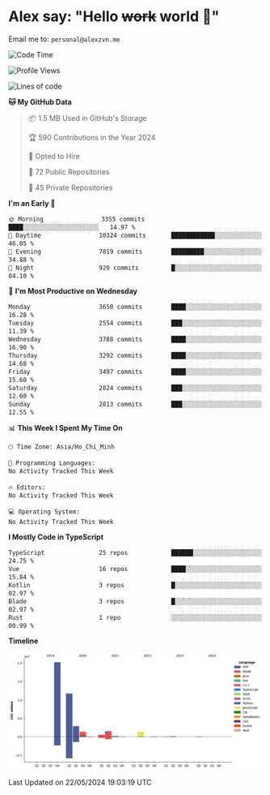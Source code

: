 # Alex say: "Hello ~~work~~ world 🐾"
Email me to: `personal@alexzvn.me`

<!--START_SECTION:waka-->
![Code Time](http://img.shields.io/badge/Code%20Time-1%2C066%20hrs%2055%20mins-blue)

![Profile Views](http://img.shields.io/badge/Profile%20Views-0-blue)

![Lines of code](https://img.shields.io/badge/From%20Hello%20World%20I%27ve%20Written-40.4%20million%20lines%20of%20code-blue)

**🐱 My GitHub Data** 

> 📦 1.5 MB Used in GitHub's Storage 
 > 
> 🏆 590 Contributions in the Year 2024
 > 
> 💼 Opted to Hire
 > 
> 📜 72 Public Repositories 
 > 
> 🔑 45 Private Repositories 
 > 
**I'm an Early 🐤** 

```text
🌞 Morning                3355 commits        ████░░░░░░░░░░░░░░░░░░░░░   14.97 % 
🌆 Daytime                10324 commits       ████████████░░░░░░░░░░░░░   46.05 % 
🌃 Evening                7819 commits        █████████░░░░░░░░░░░░░░░░   34.88 % 
🌙 Night                  920 commits         █░░░░░░░░░░░░░░░░░░░░░░░░   04.10 % 
```
📅 **I'm Most Productive on Wednesday** 

```text
Monday                   3650 commits        ████░░░░░░░░░░░░░░░░░░░░░   16.28 % 
Tuesday                  2554 commits        ███░░░░░░░░░░░░░░░░░░░░░░   11.39 % 
Wednesday                3788 commits        ████░░░░░░░░░░░░░░░░░░░░░   16.90 % 
Thursday                 3292 commits        ████░░░░░░░░░░░░░░░░░░░░░   14.68 % 
Friday                   3497 commits        ████░░░░░░░░░░░░░░░░░░░░░   15.60 % 
Saturday                 2824 commits        ███░░░░░░░░░░░░░░░░░░░░░░   12.60 % 
Sunday                   2813 commits        ███░░░░░░░░░░░░░░░░░░░░░░   12.55 % 
```


📊 **This Week I Spent My Time On** 

```text
🕑︎ Time Zone: Asia/Ho_Chi_Minh

💬 Programming Languages: 
No Activity Tracked This Week

🔥 Editors: 
No Activity Tracked This Week

💻 Operating System: 
No Activity Tracked This Week
```

**I Mostly Code in TypeScript** 

```text
TypeScript               25 repos            ██████░░░░░░░░░░░░░░░░░░░   24.75 % 
Vue                      16 repos            ████░░░░░░░░░░░░░░░░░░░░░   15.84 % 
Kotlin                   3 repos             █░░░░░░░░░░░░░░░░░░░░░░░░   02.97 % 
Blade                    3 repos             █░░░░░░░░░░░░░░░░░░░░░░░░   02.97 % 
Rust                     1 repo              ░░░░░░░░░░░░░░░░░░░░░░░░░   00.99 % 
```



**Timeline**

![Lines of Code chart](https://raw.githubusercontent.com/alexzvn/alexzvn/main/assets/bar_graph.png)


 Last Updated on 22/05/2024 19:03:19 UTC
<!--END_SECTION:waka-->
